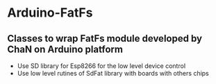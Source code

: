 # Arduino-FatFs
## Classes to wrap FatFs module developed by ChaN on Arduino platform

 - Use SD library for Esp8266 for the low level device control
 - Use low level rutines of SdFat library with boards with others chips
